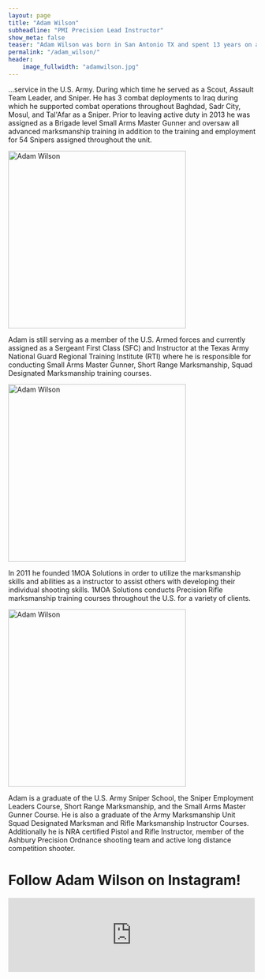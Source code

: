 ```yaml
---
layout: page
title: "Adam Wilson"
subheadline: "PMI Precision Lead Instructor"
show_meta: false
teaser: "Adam Wilson was born in San Antonio TX and spent 13 years on active ... "
permalink: "/adam_wilson/"
header:
    image_fullwidth: "adamwilson.jpg"
---
```

...service in the U.S. Army. During which time he served as a Scout, Assault Team Leader, and Sniper. He has 3 combat deployments to Iraq during which he supported combat operations throughout Baghdad, Sadr City, Mosul, and Tal'Afar as a Sniper. Prior to leaving active duty in 2013 he was assigned as a Brigade level Small Arms Master Gunner and oversaw all advanced marksmanship training in addition to the training and employment for 54 Snipers assigned throughout the unit.

<img src="http://professionalmarksmen.com/images/adam2.jpg" alt="Adam Wilson" style="width:360px;height:360px;">


Adam is still serving as a member of the U.S. Armed forces and currently assigned as a Sergeant First Class (SFC) and Instructor at the Texas Army National Guard Regional Training Institute (RTI) where he is responsible for conducting Small Arms Master Gunner, Short Range Marksmanship, Squad Designated Marksmanship training courses. 

<img src="http://professionalmarksmen.com/images/adam1.jpg" alt="Adam Wilson" style="width:360px;height:360px;">

In 2011 he founded 1MOA Solutions in order to utilize the marksmanship skills and abilities as a instructor to assist others with developing their individual shooting skills. 1MOA Solutions conducts Precision Rifle marksmanship training courses throughout the U.S. for a variety of clients.  

<img src="http://professionalmarksmen.com/images/adam3.jpg" alt="Adam Wilson" style="width:360px;height:360px;">


Adam is a graduate of the U.S. Army Sniper School, the Sniper Employment Leaders Course, Short Range Marksmanship, and the Small Arms Master Gunner Course. He is also a graduate of the Army Marksmanship Unit Squad Designated Marksman and Rifle Marksmanship Instructor Courses. Additionally he is NRA certified Pistol and Rifle Instructor, member of the Ashbury Precision Ordnance shooting team and active long distance competition shooter. 

# Follow Adam Wilson on Instagram!

<!-- SnapWidget -->
<iframe src="http://snapwidget.com/sc/?u=MW1vYXNvbHV0aW9uc3xpbnwxNTB8M3wzfHx5ZXN8MjB8ZmFkZUlufG9uU3RhcnR8eWVzfHllcw==&ve=040815" title="Instagram Widget" class="snapwidget-widget" allowTransparency="true" frameborder="0" scrolling="no" style="border:none; overflow:hidden; width:500px; height:150px"></iframe>





